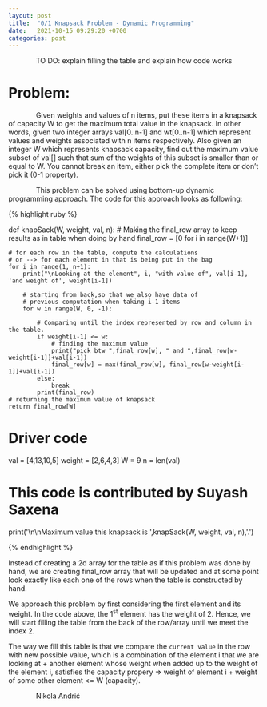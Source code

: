 ```yaml
---
layout: post
title:  "0/1 Knapsack Problem - Dynamic Programming"
date:   2021-10-15 09:29:20 +0700
categories: post
---
```


 &nbsp;&nbsp;&nbsp;&nbsp;&nbsp;&nbsp;&nbsp;&nbsp;&nbsp;&nbsp;&nbsp;&nbsp;&nbsp;
TO DO: explain filling the table and explain how code works

# Problem:

 &nbsp;&nbsp;&nbsp;&nbsp;&nbsp;&nbsp;&nbsp;&nbsp;&nbsp;&nbsp;&nbsp;&nbsp;&nbsp;
 Given weights and values of n items, put these items in a knapsack of capacity W to get the maximum total value in the knapsack. In other words, given two integer arrays val[0..n-1] and wt[0..n-1] which represent values and weights associated with n items respectively. Also given an integer W which represents knapsack capacity, find out the maximum value subset of val[] such that sum of the weights of this subset is smaller than or equal to W. You cannot break an item, either pick the complete item or don’t pick it (0-1 property).
 

 &nbsp;&nbsp;&nbsp;&nbsp;&nbsp;&nbsp;&nbsp;&nbsp;&nbsp;&nbsp;&nbsp;&nbsp;&nbsp;
 This problem can be solved using bottom-up dynamic programming approach. The code for this approach looks as following:
 
{% highlight ruby %}

def knapSack(W, weight, val, n):
    # Making the final_row array to keep results as in table when doing by hand
    final_row = [0 for i in range(W+1)]  
 
    # for each row in the table, compute the calculations 
    # or --> for each element in that is being put in the bag
    for i in range(1, n+1): 
        print("\nLooking at the element", i, "with value of", val[i-1], 'and weight of', weight[i-1])
        
        # starting from back,so that we also have data of
        # previous computation when taking i-1 items
        for w in range(W, 0, -1):  
                                
            # Comparing until the index represented by row and column in the table.
            if weight[i-1] <= w:
                # finding the maximum value
                print("pick btw ",final_row[w], " and ",final_row[w-weight[i-1]]+val[i-1])
                final_row[w] = max(final_row[w], final_row[w-weight[i-1]]+val[i-1])
            else:
                break
            print(final_row)
    # returning the maximum value of knapsack
    return final_row[W]  
    
# Driver code
val = [4,13,10,5]
weight = [2,6,4,3]
W = 9
n = len(val)
# This code is contributed by Suyash Saxena
print('\n\nMaximum value this knapsack is ',knapSack(W, weight, val, n),'.')
  
{% endhighlight %}
 
 Instead of creating a 2d array for the table as if this problem was done by hand, we are creating final_row array that will be updated and at some point look exactly like each one of the rows when the table is constructed by hand. 
 
 We approach this problem by first considering the first element and its weight. In the code above, the 1<sup>st</sup> element has the weight of 2. Hence, we will start filling the table from the back of the row/array until we meet the index 2. 
 
 The way we fill this table is that we compare the `current value` in the row with new possible value, which is a combination of the element i that we are looking at + another element whose weight when added up to the weight of the element i, satisfies the capacity propery => weight of element i + weight of some other element <= W (capacity).
 
 &nbsp;&nbsp;&nbsp;&nbsp;&nbsp;&nbsp;&nbsp;&nbsp;&nbsp;&nbsp;&nbsp;&nbsp;&nbsp;
 Nikola Andrić

 
